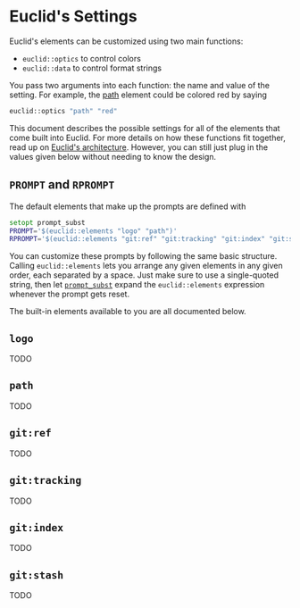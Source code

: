 # Euclid's Settings

Euclid's elements can be customized using two main functions:
* `euclid::optics` to control colors
* `euclid::data` to control format strings

You pass two arguments into each function: the name and value of the setting. For example, the [path](../elements/path) element could be colored red by saying

```zsh
euclid::optics "path" "red"
```

This document describes the possible settings for all of the elements that come built into Euclid. For more details on how these functions fit together, read up on [Euclid's architecture](architecture.md). However, you can still just plug in the values given below without needing to know the design.

## `PROMPT` and `RPROMPT`

The default elements that make up the prompts are defined with

```zsh
setopt prompt_subst
PROMPT='$(euclid::elements "logo" "path")'
RPROMPT='$(euclid::elements "git:ref" "git:tracking" "git:index" "git:stash")'
```

You can customize these prompts by following the same basic structure. Calling `euclid::elements` lets you arrange any given elements in any given order, each separated by a space. Just make sure to use a single-quoted string, then let [`prompt_subst`](http://zsh.sourceforge.net/Doc/Release/Options.html#Prompting) expand the `euclid::elements` expression whenever the prompt gets reset.

The built-in elements available to you are all documented below.

## `logo`

TODO

## `path`

TODO

## `git:ref`

TODO

## `git:tracking`

TODO

## `git:index`

TODO

## `git:stash`

TODO
